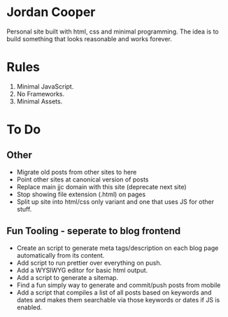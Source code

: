 # Jordan Cooper

Personal site built with html, css and minimal programming. The idea is to build something that looks reasonable and works forever.

# Rules
1. Minimal JavaScript.
2. No Frameworks.
3. Minimal Assets.

# To Do

## Other
- Migrate old posts from other sites to here
- Point other sites at canonical version of posts
- Replace main jjc domain with this site (deprecate next site)
- Stop showing file extension (.html) on pages
- Split up site into html/css only variant and one that uses JS for other stuff.
## Fun Tooling - seperate to blog frontend
- Create an script to generate meta tags/description on each blog page automatically from its content.
- Add script to run prettier over everything on push.
- Add a WYSIWYG editor for basic html output.
- Add a script to generate a sitemap.
- Find a fun simply way to generate and commit/push posts from mobile
- Add a script that compiles a list of all posts based on keywords and dates and makes them searchable via those keywords or dates if JS is enabled.